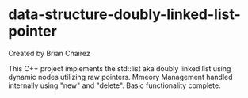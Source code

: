 # data-structure-doubly-linked-list-pointer

Created by Brian Chairez

This C++ project implements the std::list aka doubly linked list using dynamic nodes utilizing raw pointers.
Mmeory Management handled internally using "new" and "delete".
Basic functionality complete.
